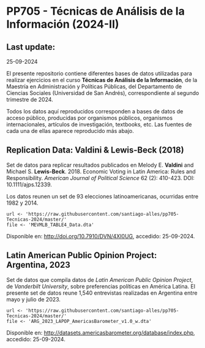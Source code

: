PP705 - Técnicas de Análisis de la Información (2024-II)
===========================

Last update:
--------------
25-09-2024


El presente repositorio contiene diferentes bases de datos utilizadas para realizar ejercicios en el curso <b>Técnicas de Análisis de la Información</b>, de la Maestría en Administración y Políticas Públicas, del Departamento de Ciencias Sociales (Universidad de San Andrés), correspondiente al segundo trimestre de 2024.

Todos los datos aquí reproducidos corresponden a bases de datos de acceso público, producidas por organismos públicos, organismos internacionales, artículos de investigación, textbooks, etc. Las fuentes de cada una de ellas aparece reproducido más abajo.

Replication Data: Valdini & Lewis-Beck (2018)
------------------

Set de datos para replicar resultados publicados en Melody E. <b>Valdini</b> and Michael S. <b>Lewis-Beck</b>. 2018. Economic Voting in Latin America: Rules and Responsibility. <i>American Journal of Political Science</i> 62 (2): 410-423. DOI: 10.1111/ajps.12339.

Los datos reunen un set de 93 elecciones latinoamericanas, ocurridas entre 1982 y 2014.

<pre><code>url <- 'https://raw.githubusercontent.com/santiago-alles/pp705-Tecnicas-2024/master/'
file <- 'MEVMLB_TABLE4_Data.dta'</pre></code>

Disponible en: http://doi.org/10.7910/DVN/4XI0UG, accedido: 25-09-2024.

Latin American Public Opinion Project: Argentina, 2023
------------------

Set de datos que compila datos de <i>Latin American Public Opinion Project</i>, de <i>Vanderbilt University</i>, sobre preferencias políticas en América Latina. El presente set de datos reune 1,540 entrevistas realizadas en Argentina entre mayo y julio de 2023.

<pre><code>url <- 'https://raw.githubusercontent.com/santiago-alles/pp705-Tecnicas-2024/master/'
file <- 'ARG_2023_LAPOP_AmericasBarometer_v1.0_w.dta'</pre></code>

Disponible en: http://datasets.americasbarometer.org/database/index.php, accedido: 25-09-2024.
